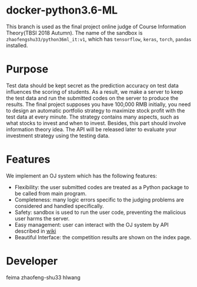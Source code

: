# docker-python3.6-ML
This branch is used as the final project online judge of Course Information Theory(TBSI 2018 Autumn).
The name of the sandbox is `zhaofengshu33/python36ml_it:v1`, which has `tensorflow`, `keras`, `torch`, `pandas` installed.

# Purpose
Test data should be kept secret as the prediction accuracy on test data influences the scoring of students. As a result, we make
a server to keep the test data and run the submitted codes on the server to produce the results. The final project supposes you 
have 100,000 RMB initially, you need to design an automatic portfolio strategy to maximize stock profit with the test data at every
minute. The strategy contains many aspects, such as what stocks to invest and when to invest. Besides,
this part should involve information theory idea. The API will be released later to evaluate your investment
strategy using the testing data.

# Features
We implement an OJ system which has the following features:
* Flexibility: the user submitted codes are treated as a Python package to be called from main program. 
* Completeness: many logic errors specific to the judging problems are considered and handled specifically.
* Safety: sandbox is used to run the user code, preventing the malicious user harms the server.
* Easy management: user can interact with the OJ system by API described in [wiki](https://github.com/zhaofeng-shu33/docker-python3.6-ML/wiki/Information_Theory_Project_Check)
* Beautiful Interface: the competition results are shown on the index page.

# Developer
feima
zhaofeng-shu33
hlwang

